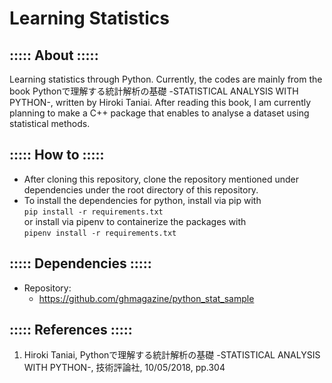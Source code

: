 # Learning Statistics

## ::::: About :::::
Learning statistics through Python. Currently, the codes are mainly from the book Pythonで理解する統計解析の基礎 -STATISTICAL ANALYSIS WITH PYTHON-, written by Hiroki Taniai.
After reading this book, I am currently planning to make a C++ package that enables to analyse a dataset using statistical methods.

## ::::: How to :::::
- After cloning this repository, clone the repository mentioned under dependencies under the root directory of this repository.
- To install the dependencies for python, install via pip with<br/>```pip install -r requirements.txt```<br/>or install via pipenv to containerize the packages with<br/>```pipenv install -r requirements.txt```

## ::::: Dependencies :::::
- Repository:
    - https://github.com/ghmagazine/python_stat_sample

## ::::: References :::::
1. Hiroki Taniai, Pythonで理解する統計解析の基礎 -STATISTICAL ANALYSIS WITH PYTHON-, 技術評論社, 10/05/2018, pp.304
